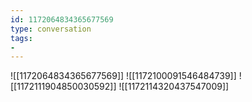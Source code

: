 ```yaml
---
id: 1172064834365677569
type: conversation
tags:
- 
---
```

![[1172064834365677569]]
![[1172100091546484739]]
![[1172111904850030592]]
![[1172114320437547009]]

